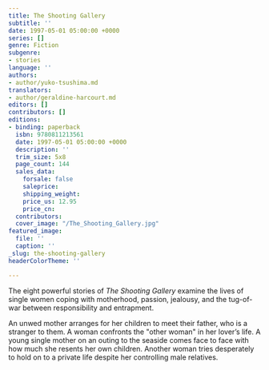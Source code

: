 ```yaml
---
title: The Shooting Gallery
subtitle: ''
date: 1997-05-01 05:00:00 +0000
series: []
genre: Fiction
subgenre:
- stories
language: ''
authors:
- author/yuko-tsushima.md
translators:
- author/geraldine-harcourt.md
editors: []
contributors: []
editions:
- binding: paperback
  isbn: 9780811213561
  date: 1997-05-01 05:00:00 +0000
  description: ''
  trim_size: 5x8
  page_count: 144
  sales_data:
    forsale: false
    saleprice: 
    shipping_weight: 
    price_us: 12.95
    price_cn: 
  contributors: 
  cover_image: "/The_Shooting_Gallery.jpg"
featured_image:
  file: ''
  caption: ''
_slug: the-shooting-gallery
headerColorTheme: ''

---
```

The eight powerful stories of _The Shooting Gallery_ examine the lives of single women coping with motherhood, passion, jealousy, and the tug-of-war between responsibility and entrapment. 

An unwed mother arranges for her children to meet their father, who is a stranger to them. A woman confronts the "other woman" in her lover’s life. A young single mother on an outing to the seaside comes face to face with how much she resents her own children. Another woman tries desperately to hold on to a private life despite her controlling male relatives.